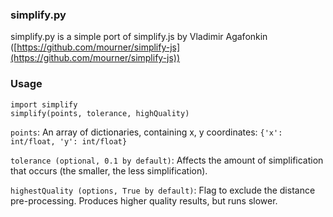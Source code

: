 ### simplify.py

simplify.py is a simple port of simplify.js by Vladimir Agafonkin ([https://github.com/mourner/simplify-js](https://github.com/mourner/simplify-js))

### Usage

```
import simplify
simplify(points, tolerance, highQuality)
```


`points`: An array of dictionaries, containing x, y coordinates: `{'x': int/float, 'y': int/float}`

`tolerance (optional, 0.1 by default)`: Affects the amount of simplification that occurs (the smaller, the less simplification).

`highestQuality (options, True by default)`: Flag to exclude the distance pre-processing. Produces higher quality results, but runs slower.